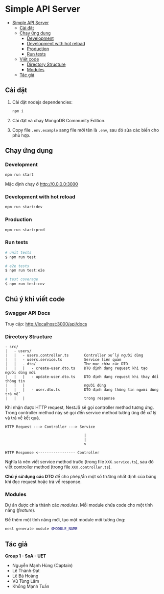 # Simple API Server

- [Simple API Server](#simple-api-server)
  - [Cài đặt](#cài-đặt)
  - [Chạy ứng dụng](#chạy-ứng-dụng)
    - [Development](#development)
    - [Development with hot reload](#development-with-hot-reload)
    - [Production](#production)
    - [Run tests](#run-tests)
  - [Viết code](#viết-code)
    - [Directory Structure](#directory-structure)
    - [Modules](#modules)
  - [Tác giả](#tác-giả)

## Cài đặt

1. Cài đặt nodejs dependencies:

    ```sh
    npm i
    ```

2. Cài đặt và chạy MongoDB Community Edition.

3. Copy file `.env.example` sang file mới tên là `.env`,
    sau đó sửa các biến cho phù hợp.

## Chạy ứng dụng

### Development

```sh
npm run start
```

Mặc định chạy ở <http://0.0.0.0:3000>

### Development with hot reload

```sh
npm run start:dev
```

### Production

```sh
npm run start:prod
```

### Run tests

```sh
# unit tests
$ npm run test

# e2e tests
$ npm run test:e2e

# test coverage
$ npm run test:cov
```

## Chú ý khi viết code

### Swagger API Docs

Truy cập: <http://localhost:3000/api/docs>

### Directory Structure

    - src/
    |   - users/
    |   |   - users.controller.ts       Controller xử lý người dùng
    |   |   - users.service.ts          Service liên quan
    |   |   - dto/                      Thư mục chứa các DTO
    |   |   |   - create-user.dto.ts    DTO định dạng request khi tạo người dùng mới
    |   |   |   - update-user.dto.ts    DTO định dạng request khi thay đổi thông tin
    |   |   |                           người dùng
    |   |   |   - user.dto.ts           DTO định dạng thông tin người dùng trả về
    |   |   |                           trong response

Khi nhận được HTTP request,
NestJS sẽ gọi controller method
tương ứng. Trong controller method
này sẽ gọi đến service method tương
ứng để xử lý và trả về kết quả.

    HTTP Request ---> Controller ---> Service

                                        |
                                        |
                                        v

    HTTP Response <----------------- Controller

Nghĩa là nên viết service method trước
(trong file `XXX.service.ts`), sau đó
viết controller method (trong file `XXX.controller.ts`).

**Chú ý sử dụng các DTO** để cho phép/ẩn
một số trường nhất định của bảng khi đọc request
hoặc trả về response.

### Modules

Dự án được chia thành các *modules*. Mỗi
module chứa code cho một tính năng (*feature*).

Để thêm một tính năng mới, tạo một
module mới tương ứng:

```sh
nest generate module $MODULE_NAME
```

## Tác giả

**Group 1 - SoA - UET**

- Nguyễn Mạnh Hùng (Captain)
- Lê Thành Đạt
- Lê Bá Hoàng
- Vũ Tùng Lâm
- Khổng Mạnh Tuấn
